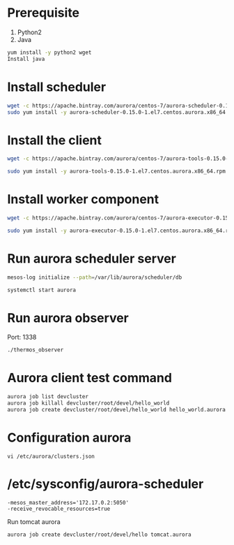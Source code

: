 # Prerequisite
1. Python2
2. Java
```sh
yum install -y python2 wget
Install java
```

# Install scheduler
```sh
wget -c https://apache.bintray.com/aurora/centos-7/aurora-scheduler-0.15.0-1.el7.centos.aurora.x86_64.rpm
sudo yum install -y aurora-scheduler-0.15.0-1.el7.centos.aurora.x86_64.rpm
```

# Install the client
```sh
wget -c https://apache.bintray.com/aurora/centos-7/aurora-tools-0.15.0-1.el7.centos.aurora.x86_64.rpm

sudo yum install -y aurora-tools-0.15.0-1.el7.centos.aurora.x86_64.rpm
```

# Install worker component
```sh
wget -c https://apache.bintray.com/aurora/centos-7/aurora-executor-0.15.0-1.el7.centos.aurora.x86_64.rpm

sudo yum install -y aurora-executor-0.15.0-1.el7.centos.aurora.x86_64.rpm
```

# Run aurora scheduler server
```sh
mesos-log initialize --path=/var/lib/aurora/scheduler/db

systemctl start aurora
```

# Run aurora observer
Port: 1338
```sh
./thermos_observer
```

# Aurora client test command
```sh
aurora job list devcluster
aurora job killall devcluster/root/devel/hello_world
aurora job create devcluster/root/devel/hello_world hello_world.aurora
```

# Configuration aurora
```
vi /etc/aurora/clusters.json
```
# /etc/sysconfig/aurora-scheduler
```
-mesos_master_address='172.17.0.2:5050'
-receive_revocable_resources=true
```
Run tomcat aurora 
```
aurora job create devcluster/root/devel/hello tomcat.aurora
```
